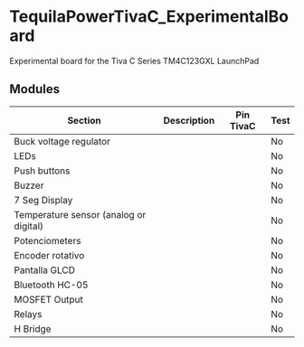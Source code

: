 # TequilaPowerTivaC_ExperimentalBoard
Experimental board for the Tiva C Series TM4C123GXL LaunchPad 

## Modules
| Section| Description| Pin TivaC | Test|
| ----- | ---- | ---- |---- |
| Buck voltage regulator | | | No |
| LEDs | | | No |
| Push buttons | | | No |
| Buzzer | | | No |
| 7 Seg Display | | | No |
| Temperature sensor (analog or digital) | | | No |
| Potenciometers | | | No |
| Encoder rotativo | | | No |
| Pantalla GLCD | | | No |
| Bluetooth HC-05 | | | No |
| MOSFET Output | | | No |
| Relays | | | No |
| H Bridge | | | No |

##

